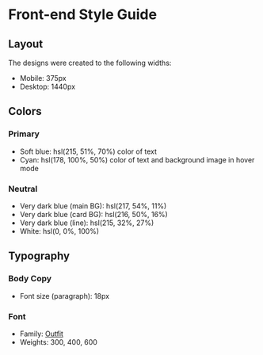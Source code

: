 # Front-end Style Guide

## Layout

The designs were created to the following widths:

- Mobile: 375px
- Desktop: 1440px

## Colors

### Primary

- Soft blue: hsl(215, 51%, 70%) color of text
- Cyan: hsl(178, 100%, 50%) color of text and background image in hover mode

### Neutral

- Very dark blue (main BG): hsl(217, 54%, 11%)
- Very dark blue (card BG): hsl(216, 50%, 16%) 
- Very dark blue (line): hsl(215, 32%, 27%)
- White: hsl(0, 0%, 100%)

## Typography

### Body Copy

- Font size (paragraph): 18px

### Font

- Family: [Outfit](https://fonts.google.com/specimen/Outfit)
- Weights: 300, 400, 600

